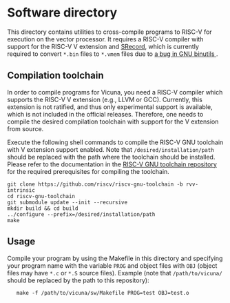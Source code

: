 # Software directory

This directory contains utilities to cross-compile programs to RISC-V for
execution on the vector processor.  It requires a RISC-V compiler with support
for the RISC-V V extension and [SRecord](http://srecord.sourceforge.net/),
which is currently required to convert `*.bin` files to `*.vmem` files due to
[a bug in GNU binutils
](https://github.com/riscv/riscv-tools/issues/168#issuecomment-554973539).


## Compilation toolchain

In order to compile programs for Vicuna, you need a RISC-V compiler which
supports the RISC-V V extension (e.g., LLVM or GCC).  Currently, this extension
is not ratified, and thus only experimental support is available, which is not
included in the official releases.  Therefore, one needs to compile the desired
compilation toolchain with support for the V extension from source.

Execute the following shell commands to compile the RISC-V GNU toolchain with
V extension support enabled.  Note that `/desired/installation/path` should be
replaced with the path where the toolchain should be installed.  Please refer
to the documentation in the
[RISC-V GNU toolchain repository](https://github.com/riscv/riscv-gnu-toolchain#prerequisites)
for the required prerequisites for compiling the toolchain.

```
git clone https://github.com/riscv/riscv-gnu-toolchain -b rvv-intrinsic
cd riscv-gnu-toolchain
git submodule update --init --recursive
mkdir build && cd build
../configure --prefix=/desired/installation/path
make
```


## Usage

Compile your program by using the Makefile in this directory and specifying
your program name with the variable `PROG` and object files with `OBJ` (object
files may have `*.c` or `*.S` source files).
Example (note that `/path/to/vicuna/` should be replaced by the path to this
repository):

       make -f /path/to/vicuna/sw/Makefile PROG=test OBJ=test.o
